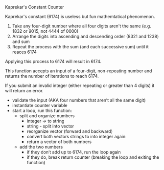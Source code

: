 Kaprekar's Constant Counter

Kaprekar's constant (6174) is useless but fun mathemtatical phenomenon. 
1. Take any four-digit number where all four digits aren't the same (e.g. 1832 or 9015, not 4444 of 0000)
2. Arrange the digits into ascending and descending order (8321 and 1238) and sum
3. Repeat the process with the sum (and each successive sum) until it reaces 6174

Applying this process to 6174 will result in 6174.

This function accepts an input of a four-digit, non-repeating number and returns the number of iterations to reach 6174.

If you submit an invalid integer (either repeating or greater than 4 digits) it will return an error.

- validate the input (AKA four numbers that aren’t all the same digit)
- instantiate counter variable
- start a loop, run this function:
    - split and organize numbers
        - integer -> to string
        - string - split into vector
        - reorganize vector (forward and backward)
        - convert both vectors strings to into integer again
        - return a vector of both numbers
    - add the two numbers
        - if they don’t add up to 6174, run the loop again
        - if they do, break return counter (breaking the loop and exiting the function)
